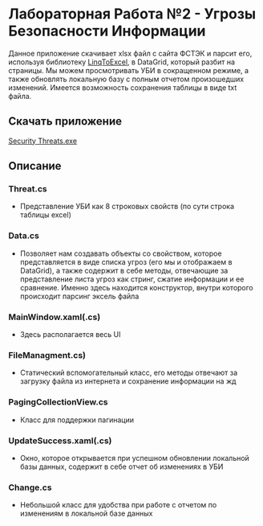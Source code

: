 # Лабораторная Работа №2 - Угрозы Безопасности Информации
Данное приложение скачивает xlsx файл с сайта ФСТЭК и парсит его, используя библиотеку [LinqToExcel](https://github.com/paulyoder/LinqToExcel), в DataGrid, который разбит на страницы. Мы можем просмотривать УБИ в сокращенном режиме, а также обновлять локальную базу с полным отчетом произошедших изменений. Имеется возможность сохранения таблицы в виде txt файла. 

## Скачать приложение
[Security Threats.exe](https://github.com/Nikovr/NYSS-lab2/raw/main/Security%20Threats/bin/Debug/Security%20Threats.exe)

## Описание
### Threat.cs
* Представление УБИ как 8 строковых свойств (по сути строка таблицы excel)
### Data.cs
* Позволяет нам создавать объекты со свойством, которое представляется в виде списка угроз (его мы и отображаем в DataGrid), а также содержит в себе методы, отвечающие за представление листа угроз как стринг, сжатие информации и ее сравнение. Именно здесь находится конструктор, внутри которого происходит парсинг эксель файла
### MainWindow.xaml(.cs)
* Здесь располагается весь UI 
### FileManagment.cs)
* Статический вспомогательный класс, его методы отвечают за загрузку файла из интернета и сохранение информации на жд
### PagingCollectionView.cs
* Класс для поддержки пагинации
### UpdateSuccess.xaml(.cs)
* Окно, которое открывается при успешном обновлении локальной базы данных, содержит в себе отчет об изменениях в УБИ
### Change.cs
* Небольшой класс для удобства при работе с отчетом по изменениям в локальной базе данных 
